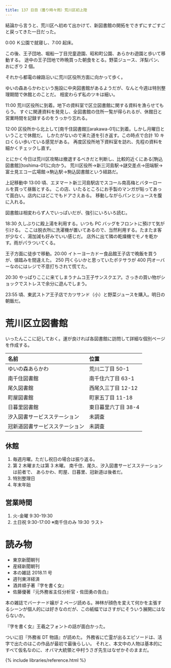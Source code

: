 ```yaml
---
title: 137 日目（曇り時々雨）荒川区初上陸
---
```


結論から言うと、荒川区へ初めて出かけて、新図書館の開拓をできずにすごすごと戻ってきた一日だった。

0:00 Ｋ公園で就寝し、7:00 起床。

この後、王子団地、堀船一丁目児童遊園、昭和町公園、あらかわ遊園と歩いて移動する。
途中の王子団地で昨晩買った朝食をとる。野菜ジュース、洋梨パン、おにぎり 2 個。

それから都電の線路沿いに荒川区役所方面に向かって歩く。

ゆいの森あらかわという施設に中央図書館があるようだが、なんと今週は特別整理期間で休館とのことだ。
相変わらず私のツキは細い。

11:00 荒川区役所に到着。地下の資料室で区立図書館に関する資料を漁らせてもらう。
すぐに関連資料を発見し、全図書館の住所一覧が得られるが、休館日と営業時間を記録するのをうっかり忘れる。

12:00 区役所から北上して[南千住図書館][arakawa-01]に到着。しかし月曜日ということで休館だ。
しかたがないので来た道を引き返す。この時点で合計 10 キロくらい歩いている感覚がある。
再度区役所地下資料室を訪れ、先程の資料を細かくチェックし直す。

とにかく今日は荒川区攻略は撤退するべきだと判断し、比較的近くにある[駒込図書館][toshima-01]に向かう。
荒川区役所→新三河島駅→謎交差点→田端駅→富士見エコー広場館→駒込駅→駒込図書館という経路だ。

上記移動中 13:00 頃、エヌマート新三河島駅店でスコール南高梅とバターロールを買って昼飯とする。
この店、いたるところにお手製のマンガが貼ってあって面白い。店内にはどこでもドアさえある。
移動しながらパンとジュースを腹に入れる。

図書館は相変わらず人でいっぱいだが、強引にいろいろ読む。

18:30 久しぶりに殿上湯を利用する。いつも PC バッグをフロントに預けて気が引ける。
ここは脱衣所に洗濯機が置いてあるので、当然利用する。たまたま客が少なく、湯加減も好みでいい感じだ。
店外に出て隣の乾燥機でモノを乾かす。雨がパラついてくる。

王子方面に徒歩で移動。20:00 イトーヨーカドー食品館王子店で晩飯を買うが、値踏みを間違えた。
250 円くらいかと思っていたポテサラが 400 円オーバーなのにはレジで不意打ちされて慌てた。

20:30 やっぱりここに来てしまうナムコ王子サンスクエア。さっきの買い物がショックでストレスで余分に遊んでしまう。

23:55 頃、東武ストア王子店でカツサンド（小）と野菜ジュースを購入。明日の朝飯だ。

# 荒川区立図書館

いったんここに記しておく。運が良ければ各図書館に訪問して詳細な個別ページを作成する。

|名前                           |位置|
|:------------------------------|:------------------|
|ゆいの森あらかわ               |荒川二丁目 50-1    |
|南千住図書館                   |南千住六丁目 63-1  |
|尾久図書館                     |西尾久三丁目 12-12 |
|町屋図書館                     |町家五丁目 11-18   |
|日暮里図書館                   |東日暮里六丁目 38-4|
|汐入図書サービスステーション   |未調査             |
|冠新道図書サービスステーション |未調査             |

## 休館

1. 毎週月曜。ただし祝日の場合は振り返る。
2. 第 2 木曜または第 3 木曜。
   南千住、尾久、汐入図書サービスステーションは前者で、
   あらかわ、町屋、日暮里、冠新道は後者だ。
3. 特別整理日
4. 年末年始

## 営業時間

1. 火-金曜 9:30-19:30
2. 土日祝 9:30-17:00 ※南千住のみ 19:30 ラスト

# 読み物

* 東京新聞朝刊
* 産経新聞朝刊
* 本の雑誌 2018.11 号
* 週刊東洋経済
* 酒井順子著『字を書く女』
* 佐藤優著『元外務省主任分析官・佐田勇の告白』

本の雑誌でバーナード嬢が 2 ページ読める。神林が顔色を変えて何かを主張するシーンが個人的には好きなのだが、この紙幅ではさすがにそういう展開にはならないか。

『字を書く女』王羲之フォントの話が面白かった。

ついに旧『外務省 DT 物語』が読めた。
外務省に亡霊が出るエピソードは、活字で出たのはこの作品が最初で最後らしい。
それと、本文中の人物は基本的にすべて仮名なのに、オバマ大統領と中村うさぎ先生はなぜかそのままだ。

{% include libraries/reference.html %}
